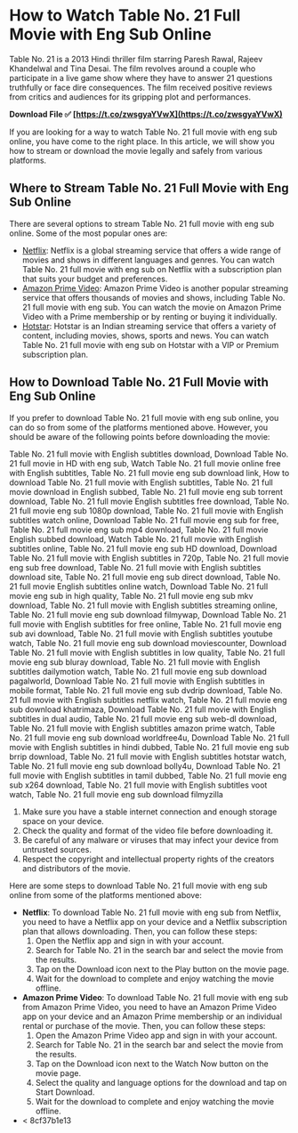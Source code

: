 # How to Watch Table No. 21 Full Movie with Eng Sub Online
 
Table No. 21 is a 2013 Hindi thriller film starring Paresh Rawal, Rajeev Khandelwal and Tina Desai. The film revolves around a couple who participate in a live game show where they have to answer 21 questions truthfully or face dire consequences. The film received positive reviews from critics and audiences for its gripping plot and performances.
 
**Download File ✅ [https://t.co/zwsgyaYVwX](https://t.co/zwsgyaYVwX)**


 
If you are looking for a way to watch Table No. 21 full movie with eng sub online, you have come to the right place. In this article, we will show you how to stream or download the movie legally and safely from various platforms.
 
## Where to Stream Table No. 21 Full Movie with Eng Sub Online
 
There are several options to stream Table No. 21 full movie with eng sub online. Some of the most popular ones are:
 
- [Netflix](https://www.netflix.com/title/70278923): Netflix is a global streaming service that offers a wide range of movies and shows in different languages and genres. You can watch Table No. 21 full movie with eng sub on Netflix with a subscription plan that suits your budget and preferences.
- [Amazon Prime Video](https://www.amazon.com/Table-No-21-Rajeev-Khandelwal/dp/B00C7QZ5ZS): Amazon Prime Video is another popular streaming service that offers thousands of movies and shows, including Table No. 21 full movie with eng sub. You can watch the movie on Amazon Prime Video with a Prime membership or by renting or buying it individually.
- [Hotstar](https://www.hotstar.com/in/movies/table-no-21/1000101314/watch): Hotstar is an Indian streaming service that offers a variety of content, including movies, shows, sports and news. You can watch Table No. 21 full movie with eng sub on Hotstar with a VIP or Premium subscription plan.

## How to Download Table No. 21 Full Movie with Eng Sub Online
 
If you prefer to download Table No. 21 full movie with eng sub online, you can do so from some of the platforms mentioned above. However, you should be aware of the following points before downloading the movie:
 
Table No. 21 full movie with English subtitles download,  Download Table No. 21 full movie in HD with eng sub,  Watch Table No. 21 full movie online free with English subtitles,  Table No. 21 full movie eng sub download link,  How to download Table No. 21 full movie with English subtitles,  Table No. 21 full movie download in English subbed,  Table No. 21 full movie eng sub torrent download,  Table No. 21 full movie English subtitles free download,  Table No. 21 full movie eng sub 1080p download,  Table No. 21 full movie with English subtitles watch online,  Download Table No. 21 full movie eng sub for free,  Table No. 21 full movie eng sub mp4 download,  Table No. 21 full movie English subbed download,  Watch Table No. 21 full movie with English subtitles online,  Table No. 21 full movie eng sub HD download,  Download Table No. 21 full movie with English subtitles in 720p,  Table No. 21 full movie eng sub free download,  Table No. 21 full movie with English subtitles download site,  Table No. 21 full movie eng sub direct download,  Table No. 21 full movie English subtitles online watch,  Download Table No. 21 full movie eng sub in high quality,  Table No. 21 full movie eng sub mkv download,  Table No. 21 full movie with English subtitles streaming online,  Table No. 21 full movie eng sub download filmywap,  Download Table No. 21 full movie with English subtitles for free online,  Table No. 21 full movie eng sub avi download,  Table No. 21 full movie with English subtitles youtube watch,  Table No. 21 full movie eng sub download moviescounter,  Download Table No. 21 full movie with English subtitles in low quality,  Table No. 21 full movie eng sub bluray download,  Table No. 21 full movie with English subtitles dailymotion watch,  Table No. 21 full movie eng sub download pagalworld,  Download Table No. 21 full movie with English subtitles in mobile format,  Table No. 21 full movie eng sub dvdrip download,  Table No. 21 full movie with English subtitles netflix watch,  Table No. 21 full movie eng sub download khatrimaza,  Download Table No. 21 full movie with English subtitles in dual audio,  Table No. 21 full movie eng sub web-dl download,  Table No. 21 full movie with English subtitles amazon prime watch,  Table No. 21 full movie eng sub download worldfree4u,  Download Table No. 21 full movie with English subtitles in hindi dubbed,  Table No. 21 full movie eng sub brrip download,  Table No. 21 full movie with English subtitles hotstar watch,  Table No. 21 full movie eng sub download bolly4u,  Download Table No. 21 full movie with English subtitles in tamil dubbed,  Table No. 21 full movie eng sub x264 download,  Table No. 21 full movie with English subtitles voot watch,  Table No. 21 full movie eng sub download filmyzilla

1. Make sure you have a stable internet connection and enough storage space on your device.
2. Check the quality and format of the video file before downloading it.
3. Be careful of any malware or viruses that may infect your device from untrusted sources.
4. Respect the copyright and intellectual property rights of the creators and distributors of the movie.

Here are some steps to download Table No. 21 full movie with eng sub online from some of the platforms mentioned above:

- **Netflix**: To download Table No. 21 full movie with eng sub from Netflix, you need to have a Netflix app on your device and a Netflix subscription plan that allows downloading. Then, you can follow these steps:
    1. Open the Netflix app and sign in with your account.
    2. Search for Table No. 21 in the search bar and select the movie from the results.
    3. Tap on the Download icon next to the Play button on the movie page.
    4. Wait for the download to complete and enjoy watching the movie offline.
- **Amazon Prime Video**: To download Table No. 21 full movie with eng sub from Amazon Prime Video, you need to have an Amazon Prime Video app on your device and an Amazon Prime membership or an individual rental or purchase of the movie. Then, you can follow these steps:
    1. Open the Amazon Prime Video app and sign in with your account.
    2. Search for Table No. 21 in the search bar and select the movie from the results.
    3. Tap on the Download icon next to the Watch Now button on the movie page.
    4. Select the quality and language options for the download and tap on Start Download.
    5. Wait for the download to complete and enjoy watching the movie offline.
- < 8cf37b1e13


